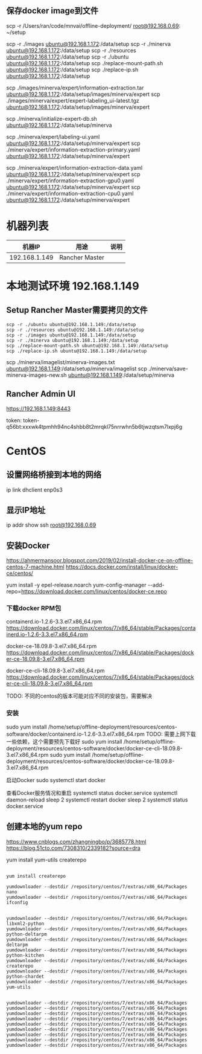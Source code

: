 
## 保存docker image到文件




scp -r /Users/ran/code/mnvai/offline-deployment/ root@192.168.0.69: ~/setup

scp -r ./images ubuntu@192.168.1.172:/data/setup
scp -r ./minerva ubuntu@192.168.1.172:/data/setup
scp -r ./resources ubuntu@192.168.1.172:/data/setup
scp -r ./ubuntu ubuntu@192.168.1.172:/data/setup
scp ./replace-mount-path.sh ubuntu@192.168.1.172:/data/setup
scp ./replace-ip.sh ubuntu@192.168.1.172:/data/setup


scp ./images/minerva/expert/information-extraction.tar ubuntu@192.168.1.172:/data/setup/images/minerva/expert
scp ./images/minerva/expert/expert-labeling_ui-latest.tgz ubuntu@192.168.1.172:/data/setup/images/minerva/expert

scp ./minerva/initialize-expert-db.sh ubuntu@192.168.1.172:/data/setup/minerva

scp ./minerva/expert/labeling-ui.yaml ubuntu@192.168.1.172:/data/setup/minerva/expert
scp ./minerva/expert/information-extraction-primary.yaml ubuntu@192.168.1.172:/data/setup/minerva/expert



scp ./minerva/expert/information-extraction-data.yaml ubuntu@192.168.1.172:/data/setup/minerva/expert
scp ./minerva/expert/information-extraction-gpu0.yaml ubuntu@192.168.1.172:/data/setup/minerva/expert
scp ./minerva/expert/information-extraction-cpu0.yaml ubuntu@192.168.1.172:/data/setup/minerva/expert

# 机器列表

机器IP |用途 | 说明
--- | --- | ---
192.168.1.149 | Rancher Master

# 本地测试环境 192.168.1.149

## Setup Rancher Master需要拷贝的文件
```
scp -r ./ubuntu ubuntu@192.168.1.149:/data/setup
scp -r ./resources ubuntu@192.168.1.149:/data/setup
scp -r ./images ubuntu@192.168.1.149:/data/setup
scp -r ./minerva ubuntu@192.168.1.149:/data/setup
scp ./replace-mount-path.sh ubuntu@192.168.1.149:/data/setup
scp ./replace-ip.sh ubuntu@192.168.1.149:/data/setup
```

scp ./minerva/imagelist/minerva-images.txt ubuntu@192.168.1.149:/data/setup/minerva/imagelist
scp ./minerva/save-minerva-images-new.sh ubuntu@192.168.1.149:/data/setup/minerva




## Rancher Admin UI
https://192.168.1.149:8443

token: token-q56bt:xxxwk4tpmhh94nc4shbb8t2mrqkl75nrrwhn5b6tjwzqtsm7lxpj6g






# CentOS 
## 设置网络桥接到本地的网络
ip link
dhclient enp0s3

## 显示IP地址
ip addr show
ssh root@192.168.0.69

## 安装Docker
https://ahmermansoor.blogspot.com/2019/02/install-docker-ce-on-offline-centos-7-machine.html
https://docs.docker.com/install/linux/docker-ce/centos/


yum install -y epel-release.noarch
yum-config-manager --add-repo=https://download.docker.com/linux/centos/docker-ce.repo


### 下载docker RPM包
containerd.io-1.2.6-3.3.el7.x86_64.rpm
https://download.docker.com/linux/centos/7/x86_64/stable/Packages/containerd.io-1.2.6-3.3.el7.x86_64.rpm

docker-ce-18.09.8-3.el7.x86_64.rpm
https://download.docker.com/linux/centos/7/x86_64/stable/Packages/docker-ce-18.09.8-3.el7.x86_64.rpm

docker-ce-cli-18.09.8-3.el7.x86_64.rpm
https://download.docker.com/linux/centos/7/x86_64/stable/Packages/docker-ce-cli-18.09.8-3.el7.x86_64.rpm

TODO: 不同的centos的版本可能对应不同的安装包，需要解决

### 安装
sudo yum install /home/setup/offline-deployment/resources/centos-software/docker/containerd.io-1.2.6-3.3.el7.x86_64.rpm
TODO: 需要上网下载一些依赖，这个需要预先下载好
sudo yum install /home/setup/offline-deployment/resources/centos-software/docker/docker-ce-cli-18.09.8-3.el7.x86_64.rpm
sudo yum install /home/setup/offline-deployment/resources/centos-software/docker/docker-ce-18.09.8-3.el7.x86_64.rpm

启动Docker
sudo systemctl start docker

查看Docker服务情况和重启
systemctl status docker.service
systemctl daemon-reload
sleep 2
systemctl restart docker
sleep 2
systemctl status docker.service

## 创建本地的yum repo
https://www.cnblogs.com/zhangningbo/p/3685778.html
https://blog.51cto.com/7308310/2339182?source=dra 


yum install yum-utils createrepo


```

yum install createrepo

yumdownloader --destdir /repository/centos/7/extras/x86_64/Packages nano
yumdownloader --destdir /repository/centos/7/extras/x86_64/Packages ifconfig


yumdownloader --destdir /repository/centos/7/extras/x86_64/Packages libxml2-python
yumdownloader --destdir /repository/centos/7/extras/x86_64/Packages python-deltarpm
yumdownloader --destdir /repository/centos/7/extras/x86_64/Packages deltarpm
yumdownloader --destdir /repository/centos/7/extras/x86_64/Packages python-kitchen
yumdownloader --destdir /repository/centos/7/extras/x86_64/Packages createrepo
yumdownloader --destdir /repository/centos/7/extras/x86_64/Packages python-chardet
yumdownloader --destdir /repository/centos/7/extras/x86_64/Packages yum-utils


yumdownloader --destdir /repository/centos/7/extras/x86_64/Packages 
yumdownloader --destdir /repository/centos/7/extras/x86_64/Packages 
yumdownloader --destdir /repository/centos/7/extras/x86_64/Packages 
yumdownloader --destdir /repository/centos/7/extras/x86_64/Packages 
yumdownloader --destdir /repository/centos/7/extras/x86_64/Packages 
yumdownloader --destdir /repository/centos/7/extras/x86_64/Packages 
yumdownloader --destdir /repository/centos/7/extras/x86_64/Packages 
yumdownloader --destdir /repository/centos/7/extras/x86_64/Packages 
yumdownloader --destdir /repository/centos/7/extras/x86_64/Packages 
```